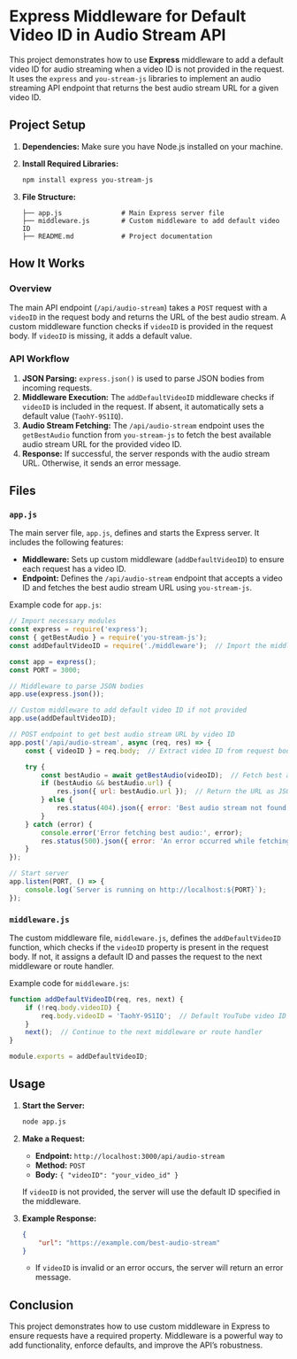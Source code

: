 # Express Middleware for Default Video ID in Audio Stream API

This project demonstrates how to use **Express** middleware to add a default video ID for audio streaming when a video ID is not provided in the request. It uses the `express` and `you-stream-js` libraries to implement an audio streaming API endpoint that returns the best audio stream URL for a given video ID.

## Project Setup

1. **Dependencies:** Make sure you have Node.js installed on your machine.

2. **Install Required Libraries:**
   ```bash
   npm install express you-stream-js
   ```

3. **File Structure:**

   ```
   ├── app.js               # Main Express server file
   ├── middleware.js        # Custom middleware to add default video ID
   ├── README.md            # Project documentation
   ```

## How It Works

### Overview

The main API endpoint (`/api/audio-stream`) takes a `POST` request with a `videoID` in the request body and returns the URL of the best audio stream. A custom middleware function checks if `videoID` is provided in the request body. If `videoID` is missing, it adds a default value.

### API Workflow

1. **JSON Parsing:** `express.json()` is used to parse JSON bodies from incoming requests.
2. **Middleware Execution:** The `addDefaultVideoID` middleware checks if `videoID` is included in the request. If absent, it automatically sets a default value (`TaohY-9S1IQ`).
3. **Audio Stream Fetching:** The `/api/audio-stream` endpoint uses the `getBestAudio` function from `you-stream-js` to fetch the best available audio stream URL for the provided video ID.
4. **Response:** If successful, the server responds with the audio stream URL. Otherwise, it sends an error message.

## Files

### `app.js`

The main server file, `app.js`, defines and starts the Express server. It includes the following features:

- **Middleware:** Sets up custom middleware (`addDefaultVideoID`) to ensure each request has a video ID.
- **Endpoint:** Defines the `/api/audio-stream` endpoint that accepts a video ID and fetches the best audio stream URL using `you-stream-js`.

Example code for `app.js`:

```javascript
// Import necessary modules
const express = require('express');
const { getBestAudio } = require('you-stream-js');
const addDefaultVideoID = require('./middleware');  // Import the middleware

const app = express();
const PORT = 3000;

// Middleware to parse JSON bodies
app.use(express.json());

// Custom middleware to add default video ID if not provided
app.use(addDefaultVideoID);

// POST endpoint to get best audio stream URL by video ID
app.post('/api/audio-stream', async (req, res) => {
    const { videoID } = req.body;  // Extract video ID from request body (after middleware)

    try {
        const bestAudio = await getBestAudio(videoID);  // Fetch best audio stream URL
        if (bestAudio && bestAudio.url) {
            res.json({ url: bestAudio.url });  // Return the URL as JSON
        } else {
            res.status(404).json({ error: 'Best audio stream not found' });
        }
    } catch (error) {
        console.error('Error fetching best audio:', error);
        res.status(500).json({ error: 'An error occurred while fetching the best audio stream' });
    }
});

// Start server
app.listen(PORT, () => {
    console.log(`Server is running on http://localhost:${PORT}`);
});
```

### `middleware.js`

The custom middleware file, `middleware.js`, defines the `addDefaultVideoID` function, which checks if the `videoID` property is present in the request body. If not, it assigns a default ID and passes the request to the next middleware or route handler.

Example code for `middleware.js`:

```javascript
function addDefaultVideoID(req, res, next) {
    if (!req.body.videoID) {
        req.body.videoID = 'TaohY-9S1IQ';  // Default YouTube video ID
    }
    next();  // Continue to the next middleware or route handler
}

module.exports = addDefaultVideoID;
```

## Usage

1. **Start the Server:**
   ```bash
   node app.js
   ```

2. **Make a Request:**

   - **Endpoint:** `http://localhost:3000/api/audio-stream`
   - **Method:** `POST`
   - **Body:** `{ "videoID": "your_video_id" }`

   If `videoID` is not provided, the server will use the default ID specified in the middleware.

3. **Example Response:**

   ```json
   {
       "url": "https://example.com/best-audio-stream"
   }
   ```

   - If `videoID` is invalid or an error occurs, the server will return an error message.

## Conclusion

This project demonstrates how to use custom middleware in Express to ensure requests have a required property. Middleware is a powerful way to add functionality, enforce defaults, and improve the API’s robustness.